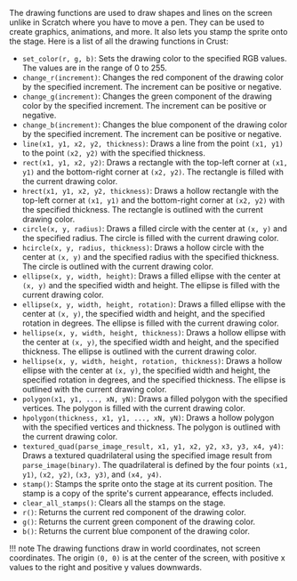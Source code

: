 The drawing functions are used to draw shapes and lines on the screen unlike in Scratch where you have to move a pen. They can be used to create graphics, animations, and more. It also lets you stamp the sprite onto the stage. Here is a list of all the drawing functions in Crust:

- `set_color(r, g, b)`: Sets the drawing color to the specified RGB values. The values are in the range of 0 to 255.
- `change_r(increment)`: Changes the red component of the drawing color by the specified increment. The increment can be positive or negative.
- `change_g(increment)`: Changes the green component of the drawing color by the specified increment. The increment can be positive or negative.
- `change_b(increment)`: Changes the blue component of the drawing color by the specified increment. The increment can be positive or negative.
- `line(x1, y1, x2, y2, thickness)`: Draws a line from the point `(x1, y1)` to the point `(x2, y2)` with the specified thickness.
- `rect(x1, y1, x2, y2)`: Draws a rectangle with the top-left corner at `(x1, y1)` and the bottom-right corner at `(x2, y2)`. The rectangle is filled with the current drawing color.
- `hrect(x1, y1, x2, y2, thickness)`: Draws a hollow rectangle with the top-left corner at `(x1, y1)` and the bottom-right corner at `(x2, y2)` with the specified thickness. The rectangle is outlined with the current drawing color.
- `circle(x, y, radius)`: Draws a filled circle with the center at `(x, y)` and the specified radius. The circle is filled with the current drawing color.
- `hcircle(x, y, radius, thickness)`: Draws a hollow circle with the center at `(x, y)` and the specified radius with the specified thickness. The circle is outlined with the current drawing color.
- `ellipse(x, y, width, height)`: Draws a filled ellipse with the center at `(x, y)` and the specified width and height. The ellipse is filled with the current drawing color.
- `ellipse(x, y, width, height, rotation)`: Draws a filled ellipse with the center at `(x, y)`, the specified width and height, and the specified rotation in degrees. The ellipse is filled with the current drawing color.
- `hellipse(x, y, width, height, thickness)`: Draws a hollow ellipse with the center at `(x, y)`, the specified width and height, and the specified thickness. The ellipse is outlined with the current drawing color.
- `hellipse(x, y, width, height, rotation, thickness)`: Draws a hollow ellipse with the center at `(x, y)`, the specified width and height, the specified rotation in degrees, and the specified thickness. The ellipse is outlined with the current drawing color.
- `polygon(x1, y1, ..., xN, yN)`: Draws a filled polygon with the specified vertices. The polygon is filled with the current drawing color.
- `hpolygon(thickness, x1, y1, ..., xN, yN)`: Draws a hollow polygon with the specified vertices and thickness. The polygon is outlined with the current drawing color.
- `textured_quad(parse_image_result, x1, y1, x2, y2, x3, y3, x4, y4)`: Draws a textured quadrilateral using the specified image result from `parse_image(binary)`. The quadrilateral is defined by the four points `(x1, y1)`, `(x2, y2)`, `(x3, y3)`, and `(x4, y4)`.
- `stamp()`: Stamps the sprite onto the stage at its current position. The stamp is a copy of the sprite's current appearance, effects included.
- `clear_all_stamps()`: Clears all the stamps on the stage.
- `r()`: Returns the current red component of the drawing color.
- `g()`: Returns the current green component of the drawing color.
- `b()`: Returns the current blue component of the drawing color.

!!! note
    The drawing functions draw in world coordinates, not screen coordinates. The origin `(0, 0)` is at the center of the screen, with positive x values to the right and positive y values downwards.
